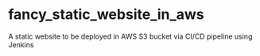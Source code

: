 # fancy_static_website_in_aws
A static website to be deployed in AWS S3 bucket via CI/CD pipeline using Jenkins

